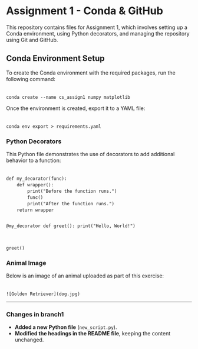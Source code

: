 # Assignment 1 - Conda & GitHub  

This repository contains files for Assignment 1, which involves setting up a Conda environment, using Python decorators, and managing the repository using Git and GitHub.  

## Conda Environment Setup  

To create the Conda environment with the required packages, run the following command:

<code> 
conda create --name cs_assign1 numpy matplotlib
</code>  

Once the environment is created, export it to a YAML file:

<code> 
conda env export > requirements.yaml
</code>  

### Python Decorators  

This Python file demonstrates the use of decorators to add additional behavior to a function:

<code>
def my_decorator(func):
    def wrapper():
        print("Before the function runs.")
        func()
        print("After the function runs.")
    return wrapper

@my_decorator
def greet():
    print("Hello, World!")

greet()
</code>  

### Animal Image  

Below is an image of an animal uploaded as part of this exercise:  

<code> 
![Golden Retriever](dog.jpg)
</code>  

---

### Changes in **branch1**  

- **Added a new Python file** (`new_script.py`).  
- **Modified the headings in the README file**, keeping the content unchanged.  
